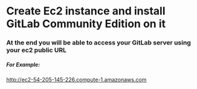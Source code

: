 # Create Ec2 instance and install GitLab Community Edition on it

### At the end you will be able to access your GitLab server using your ec2 public URL

##### For Example: 
http://ec2-54-205-145-226.compute-1.amazonaws.com
